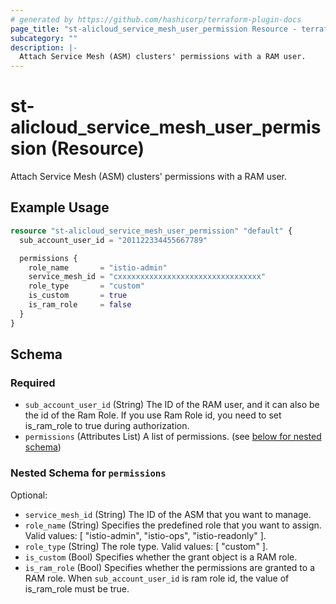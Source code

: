 ```yaml
---
# generated by https://github.com/hashicorp/terraform-plugin-docs
page_title: "st-alicloud_service_mesh_user_permission Resource - terraform-provider-st-alicloud"
subcategory: ""
description: |-
  Attach Service Mesh (ASM) clusters' permissions with a RAM user.
---
```


# st-alicloud_service_mesh_user_permission (Resource)

Attach Service Mesh (ASM) clusters' permissions with a RAM user.

## Example Usage

```terraform
resource "st-alicloud_service_mesh_user_permission" "default" {
  sub_account_user_id = "201122334455667789"

  permissions {
    role_name       = "istio-admin"
    service_mesh_id = "cxxxxxxxxxxxxxxxxxxxxxxxxxxxxxxxx"
    role_type       = "custom"
    is_custom       = true
    is_ram_role     = false
  }
}
```

<!-- schema generated by tfplugindocs -->
## Schema

### Required

- `sub_account_user_id` (String) The ID of the RAM user, and it can also be the id of the Ram Role. If you use Ram Role id, you need to set is_ram_role to true during authorization.
- `permissions` (Attributes List) A list of permissions. (see [below for nested schema](#nestedatt--permissions))

<a id="nestedatt--permissions"></a>
### Nested Schema for `permissions`

Optional:
- `service_mesh_id` (String) The ID of the ASM that you want to manage.
- `role_name` (String) Specifies the predefined role that you want to assign. Valid values: [ "istio-admin", "istio-ops", "istio-readonly" ].
- `role_type` (String) The role type. Valid values: [ "custom" ].
- `is_custom` (Bool) Specifies whether the grant object is a RAM role.
- `is_ram_role` (Bool) Specifies whether the permissions are granted to a RAM role. When `sub_account_user_id` is ram role id, the value of is_ram_role must be true.
